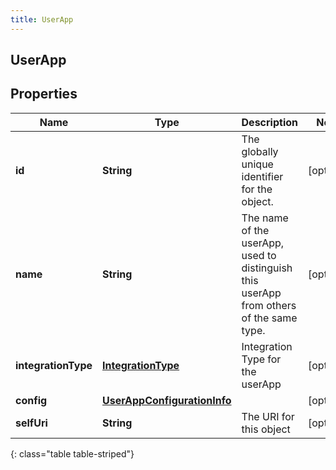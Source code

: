 ```yaml
---
title: UserApp
---
```


## UserApp

## Properties

| Name                | Type                                                                             | Description                                                                             | Notes      |
| ------------------- | -------------------------------------------------------------------------------- | --------------------------------------------------------------------------------------- | ---------- |
| **id**              | <!----><!---->**String**<!---->                                                  | The globally unique identifier for the object.                                          | [optional] |
| **name**            | <!----><!---->**String**<!---->                                                  | The name of the userApp, used to distinguish this userApp from others of the same type. | [optional] |
| **integrationType** | <!----><!---->[**IntegrationType**](IntegrationType.md)<!---->                   | Integration Type for the userApp                                                        | [optional] |
| **config**          | <!----><!---->[**UserAppConfigurationInfo**](UserAppConfigurationInfo.md)<!----> |                                                                                         | [optional] |
| **selfUri**         | <!----><!---->**String**<!---->                                                  | The URI for this object                                                                 | [optional] |

{: class="table table-striped"}
